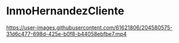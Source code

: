 # InmoHernandezCliente



https://user-images.githubusercontent.com/61621806/204580575-31d6c477-698d-425e-b0f8-b44058ebfbe7.mp4

